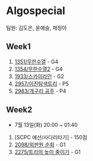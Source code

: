 # Algospecial
팀원: 김도은, 윤예슬, 채정아

## Week1

1. [1351/무한수열](https://www.acmicpc.net/problem/1351) - G4
2. [1354/무한수열2](https://www.acmicpc.net/problem/1354) - G4
3. [1933/스카이라인](https://www.acmicpc.net/problem/1933) - G2
4. [2957/이진탐색트리](https://www.acmicpc.net/problem/2957) - P5
5. [2983/개구리 공주](https://www.acmicpc.net/problem/2983) - P4

## Week2
- 7월 13일(화) 20:00 ~ 01:40
1. [SCPC 예선/사다리타기] - 150점
2. [2098/외판원 순회](https://www.acmicpc.net/problem/2098) - G1
3. [2275/트리의 높이 줄이기](https://www.acmicpc.net/problem/2275) - G1
